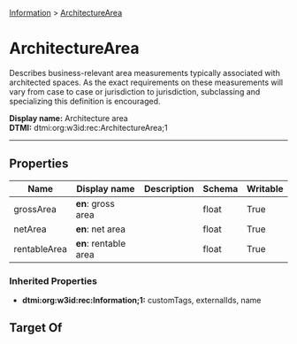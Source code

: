 [Information](Information.md) > [ArchitectureArea](#)
# ArchitectureArea

Describes business-relevant area measurements typically associated with architected spaces. As the exact requirements on these measurements will vary from case to case or jurisdiction to jurisdiction, subclassing and specializing this definition is encouraged.


**Display name:** Architecture area<br />
**DTMI:** dtmi:org:w3id:rec:ArchitectureArea;1

---
## Properties
|Name|Display name|Description|Schema|Writable|
|-|-|-|-|-|
|grossArea|**en**: gross area||float|True|
|netArea|**en**: net area||float|True|
|rentableArea|**en**: rentable area||float|True|
### Inherited Properties
* **dtmi:org:w3id:rec:Information;1:** customTags, externalIds, name
## Target Of
